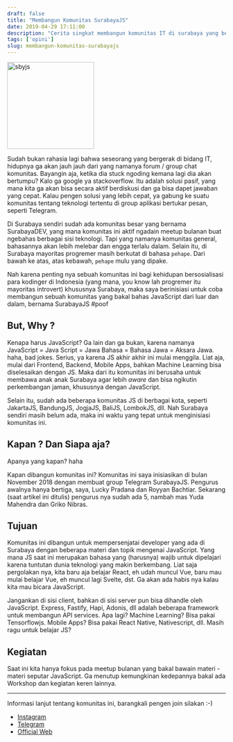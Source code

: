 ```yaml
---
draft: false
title: "Membangun Komunitas SurabayaJS"
date: 2019-04-29 17:11:00
description: "Cerita singkat membangun komunitas IT di surabaya yang bernama SurabayaJS"
tags: ['opini']
slug: membangun-komunitas-surabayajs
---
```


<img class="center-image-post" src="https://cdn.staticaly.com/img/raw.githubusercontent.com/nusendra/blog/master/blog/2019/gator.png" style="width:auto;height:200px;" alt="sbyjs">

Sudah bukan rahasia lagi bahwa seseorang yang bergerak di bidang IT, hidupnya ga akan jauh jauh dari yang namanya forum / group chat komunitas. Bayangin aja, ketika dia stuck ngoding kemana lagi dia akan bertumpu? Kalo ga google ya stackoverflow. Itu adalah solusi pasif, yang mana kita ga akan bisa secara aktif berdiskusi dan ga bisa dapet jawaban yang cepat. Kalau pengen solusi yang lebih cepat, ya gabung ke suatu komunitas tentang teknologi tertentu di group aplikasi bertukar pesan, seperti Telegram.

Di Surabaya sendiri sudah ada komunitas besar yang bernama SurabayaDEV, yang mana komunitas ini aktif ngadain meetup bulanan buat ngebahas berbagai sisi teknologi. Tapi yang namanya komunitas general, bahasannya akan lebih melebar dan engga terlalu dalam. Selain itu, di Surabaya mayoritas progremer masih berkutat di bahasa `pehape`. Dari bawah ke atas, atas kebawah, `pehape` mulu yang dipake.

Nah karena penting nya sebuah komunitas ini bagi kehidupan bersosialisasi para kodinger di Indonesia (yang mana, you know lah progremer itu mayoritas introvert) khususnya Surabaya, maka saya berinisiasi untuk coba membangun sebuah komunitas yang bakal bahas JavaScript dari luar dan dalam, bernama SurabayaJS #poof

## But, Why ?

Kenapa harus JavaScript? Ga lain dan ga bukan, karena namanya JavaScript = Java Script = Jawa Bahasa = Bahasa Jawa = Aksara Jawa. haha, bad jokes. Serius, ya karena JS akhir akhir ini mulai menggila. Liat aja, mulai dari Frontend, Backend, Mobile Apps, bahkan Machine Learning bisa diselesaikan dengan JS. Maka dari itu komunitas ini berusaha untuk membawa anak anak Surabaya agar lebih *aware* dan bisa ngikutin perkembangan jaman, khususnya dengan JavaScript.

Selain itu, sudah ada beberapa komunitas JS di berbagai kota, seperti JakartaJS, BandungJS, JogjaJS, BaliJS, LombokJS, dll. Nah Surabaya sendiri masih belum ada, maka ini waktu yang tepat untuk menginisiasi komunitas ini.

## Kapan ? Dan Siapa aja?

Apanya yang kapan? haha

Kapan dibangun komunitas ini? Komunitas ini saya inisiasikan di bulan November 2018 dengan membuat group Telegram SurabayaJS. Pengurus awalnya hanya bertiga, saya, Lucky Pradana dan Royyan Bachtiar. Sekarang (saat artikel ini ditulis) pengurus nya sudah ada 5, nambah mas Yuda Mahendra dan Griko Nibras.

## Tujuan

Komunitas ini dibangun untuk mempersenjatai developer yang ada di Surabaya dengan beberapa materi dan topik mengenai JavaScript. Yang mana JS saat ini merupakan bahasa yang (harusnya) wajib untuk dipelajari karena tuntutan dunia teknologi yang makin berkembang. Liat saja pergolakan nya, kita baru aja belajar React, eh udah muncul Vue, baru mau mulai belajar Vue, eh muncul lagi Svelte, dst. Ga akan ada habis nya kalau kita mau bicara JavaScript.

Jangankan di sisi client, bahkan di sisi server pun bisa dihandle oleh JavaScript. Express, Fastify, Hapi, Adonis, dll adalah beberapa framework untuk membangun API services. Apa lagi? Machine Learning? Bisa pakai Tensorflowjs. Mobile Apps? Bisa pakai React Native, Nativescript, dll. Masih ragu untuk belajar JS?

## Kegiatan

Saat ini kita hanya fokus pada meetup bulanan yang bakal bawain materi - materi seputar JavaScript. Ga menutup kemungkinan kedepannya bakal ada Workshop dan kegiatan keren lainnya.

<hr/>

Informasi lanjut tentang komunitas ini, barangkali pengen join silakan :-)

- [Instagram](https://www.instagram.com/surabaya.js/)
- [Telegram](https://t.me/surabayajs)
- [Official Web](https://surabayajs.org)
